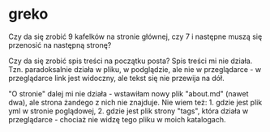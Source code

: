 # greko
Czy da się zrobić 9 kafelków na stronie głównej, czy 7 i następne muszą się przenosić na następną stronę? 

Czy da się zrobić spis treści na początku posta? 
Spis treści mi nie działa. Tzn. paradoksalnie działa w pliku, w podglądzie, ale nie w przeglądarce - w przeglądarce link jest widoczny, ale tekst się nie przewija na dół. 

"O stronie" dalej mi nie działa - wstawiłam nowy plik "about.md" (nawet dwa), ale strona żandego z nich nie znajduje. Nie wiem też: 1. gdzie jest plik yml w stronie poglądowej, 2. gdzie jest plik strony "tags", która działa w przeglądarce - chociaż nie widzę tego pliku w moich katalogach. 
